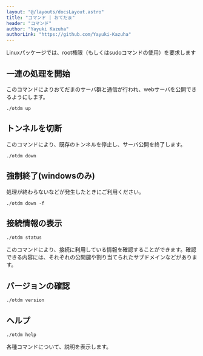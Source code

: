 ```yaml
---
layout: "@/layouts/docsLayout.astro"
title: "コマンド | おてだま"
header: "コマンド"
author: "Yayuki Kazuha"
authorLink: "https://github.com/Yayuki-Kazuha"
---
```


Linuxパッケージでは、root権限（もしくはsudoコマンドの使用）を要求します

## 一連の処理を開始

このコマンドによりおてだまのサーバ群と通信が行われ、webサーバを公開できるようにします。

```shell
./otdm up
```

## トンネルを切断

このコマンドにより、既存のトンネルを停止し、サーバ公開を終了します。

```shell
./otdm down
```

## 強制終了(windowsのみ)

処理が終わらないなどが発生したときにご利用ください。

```shell
./otdm down -f
```

## 接続情報の表示

```shell
./otdm status
```

このコマンドにより、接続に利用している情報を確認することができます。確認できる内容には、それぞれの公開鍵や割り当てられたサブドメインなどがあります。

## バージョンの確認

```shell
./otdm version
```

## ヘルプ

```shell
./otdm help
```

各種コマンドについて、説明を表示します。
